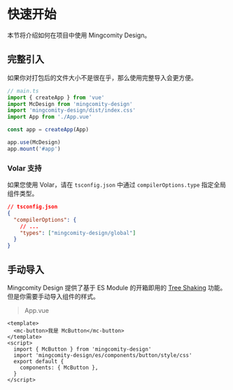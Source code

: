 # 快速开始

本节将介绍如何在项目中使用 Mingcomity Design。

## 完整引入

如果你对打包后的文件大小不是很在乎，那么使用完整导入会更方便。

```typescript
// main.ts
import { createApp } from 'vue'
import McDesign from 'mingcomity-design'
import 'mingcomity-design/dist/index.css'
import App from './App.vue'

const app = createApp(App)

app.use(McDesign)
app.mount('#app')
```

### Volar 支持

如果您使用 Volar，请在 `tsconfig.json` 中通过 `compilerOptions.type` 指定全局组件类型。

```json
// tsconfig.json
{
  "compilerOptions": {
    // ...
    "types": ["mingcomity-design/global"]
  }
}
```

## 手动导入

Mingcomity Design 提供了基于 ES Module 的开箱即用的 [Tree Shaking](https://webpack.js.org/guides/tree-shaking/) 功能。但是你需要手动导入组件的样式。

> App.vue

```vue
<template>
  <mc-button>我是 McButton</mc-button>
</template>
<script>
  import { McButton } from 'mingcomity-design'
  import 'mingcomity-design/es/components/button/style/css'
  export default {
    components: { McButton },
  }
</script>
```

